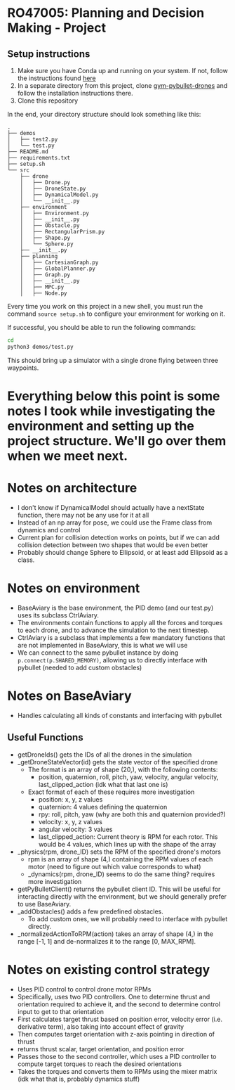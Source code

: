 # RO47005: Planning and Decision Making - Project
## Setup instructions
1. Make sure you have Conda up and running on your system. If not, follow the instructions found [here](https://docs.anaconda.com/miniconda/)
2. In a separate directory from this project, clone [gym-pybullet-drones](https://github.com/utiasDSL/gym-pybullet-drones) and follow the installation instructions there.
3. Clone this repository

In the end, your directory structure should look something like this:
```
.
├── demos
│   ├── test2.py
│   └── test.py
├── README.md
├── requirements.txt
├── setup.sh
└── src
    ├── drone
    │   ├── Drone.py
    │   ├── DroneState.py
    │   ├── DynamicalModel.py
    │   └── __init__.py
    ├── environment
    │   ├── Environment.py
    │   ├── __init__.py
    │   ├── Obstacle.py
    │   ├── RectangularPrism.py
    │   ├── Shape.py
    │   └── Sphere.py
    ├── __init__.py
    ├── planning
    │   ├── CartesianGraph.py
    │   ├── GlobalPlanner.py
    │   ├── Graph.py
    │   ├── __init__.py
    │   ├── MPC.py
    │   ├── Node.py
```

Every time you work on this project in a new shell, you must run the command `source setup.sh` to configure your environment for working on it.

If successful, you should be able to run the following commands:
```bash
cd 
python3 demos/test.py
```
This should bring up a simulator with a single drone flying between three waypoints.






# Everything below this point is some notes I took while investigating the environment and setting up the project structure. We'll go over them when we meet next.






# Notes on architecture
- I don't know if DynamicalModel should actually have a nextState function, there may not be any use for it at all
- Instead of an np array for pose, we could use the Frame class from dynamics and control
- Current plan for collision detection works on points, but if we can add collision detection between two shapes that would be even better
- Probably should change Sphere to Ellipsoid, or at least add Ellipsoid as a class.

# Notes on environment
- BaseAviary is the base environment, the PID demo (and our test.py) uses its subclass CtrlAviary.
- The environments contain functions to apply all the forces and torques to each drone, and to advance the simulation to the next timestep.
- CtrlAviary is a subclass that implements a few mandatory functions that are not implemented in BaseAviary, this is what we will use
- We can connect to the same pybullet instance by doing `p.connect(p.SHARED_MEMORY)`, allowing us to directly interface with pybullet (needed to add custom obstacles)

# Notes on BaseAviary
- Handles calculating all kinds of constants and interfacing with pybullet

## Useful Functions
- getDroneIds() gets the IDs of all the drones in the simulation
- \_getDroneStateVector(id) gets the state vector of the specified drone
    - The format is an array of shape (20,), with the following contents:
        - position, quaternion, roll, pitch, yaw, velocity, angular velocity, last_clipped_action (idk what that last one is)
    - Exact format of each of these requires more investigation
        - position: x, y, z values
        - quaternion: 4 values defining the quaternion
        - rpy: roll, pitch, yaw (why are both this and quaternion provided?)
        - velocity: x, y, z values
        - angular velocity: 3 values
        - last_clipped_action: Current theory is RPM for each rotor. This would be 4 values, which lines up with the shape of the array
- \_physics(rpm, drone_ID) sets the RPM of the specified drone's motors
    - rpm is an array of shape (4,) containing the RPM values of each motor (need to figure out which value corresponds to what)
    - \_dynamics(rpm, drone_ID) seems to do the same thing? requires more investigation
- getPyBulletClient() returns the pybullet client ID. This will be useful for interacting directly with the environment, but we should generally prefer to use BaseAviary.
- \_addObstacles() adds a few predefined obstacles. 
    - To add custom ones, we will probably need to interface with pybullet directly.
- \_normalizedActionToRPM(action) takes an array of shape (4,) in the range [-1, 1] and de-normalizes it to the range [0, MAX_RPM].

# Notes on existing control strategy
- Uses PID control to control drone motor RPMs
- Specifically, uses two PID controllers. One to determine thrust and orientation required to achieve it, and the second to determine control input to get to that orientation
- First calculates target thrust based on position error, velocity error (i.e. derivative term), also taking into account effect of gravity
- Then computes target orientation with z-axis pointing in direction of thrust
- returns thrust scalar, target orientation, and position error
- Passes those to the second controller, which uses a PID controller to compute target torques to reach the desired orientations
- Takes the torques and converts them to RPMs using the mixer matrix (idk what that is, probably dynamics stuff)
